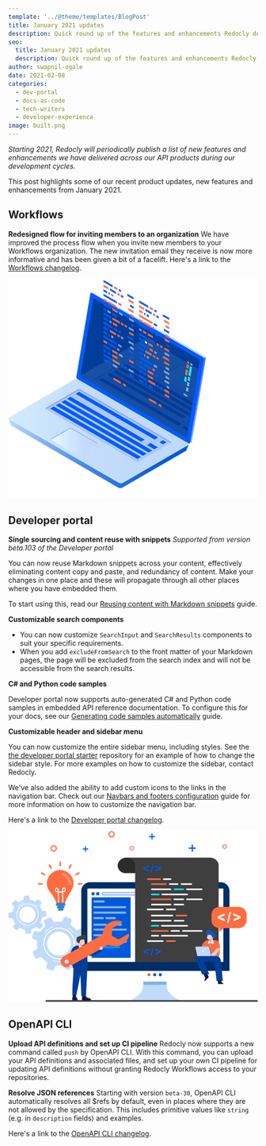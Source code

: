```yaml
---
template: '../@theme/templates/BlogPost'
title: January 2021 updates
description: Quick round up of the features and enhancements Redocly delivered in January 2021
seo:
  title: January 2021 updates
  description: Quick round up of the features and enhancements Redocly delivered in January 2021
author: swapnil-ogale
date: 2021-02-08
categories:
  - dev-portal
  - docs-as-code
  - tech-writers
  - developer-experience
image: built.png
---
```


_Starting 2021, Redocly will periodically publish a list of new features and enhancements we have delivered across our API products during our development cycles._

This post highlights some of our recent product updates, new features and enhancements from January 2021.

## Workflows

**Redesigned flow for inviting members to an organization**
We have improved the process flow when you invite new members to your Workflows organization. The new invitation email they receive is now more informative and has been given a bit of a facelift.
Here's a link to the [Workflows changelog](../docs-legacy/workflows/changelog.md).

![Features](./images/developer.png)

## Developer portal

**Single sourcing and content reuse with snippets**
_Supported from version beta.103 of the Developer portal_

You can now reuse Markdown snippets across your content, effectively eliminating content copy and paste, and redundancy of content. Make your changes in one place and these will propagate through all other places where you have embedded them.

To start using this, read our [Reusing content with Markdown snippets](../docs-legacy/developer-portal/guides/reusing-content.md) guide.

**Customizable search components**
- You can now customize `SearchInput` and `SearchResults` components to suit your specific requirements.
- When you add `excludeFromSearch` to the front matter of your Markdown pages, the page will be excluded from the search index and will not be accessible from the search results.

**C# and Python code samples**

Developer portal now supports auto-generated C# and Python code samples in embedded API reference documentation. To configure this for your docs, see our [Generating code samples automatically](../docs-legacy/api-reference-docs/guides/generate-code-samples.md) guide.

**Customizable header and sidebar menu**

You can now customize the entire sidebar menu, including styles. See the [the developer portal starter](https://github.com/Redocly/developer-portal-starter/pull/48/commits/1d01b62ca63eb6616157cdf63c52d987516d19b8) repository for an example of how to change the sidebar style. For more examples on how to customize the sidebar, contact Redocly.

We've also added the ability to add custom icons to the links in the navigation bar. Check out our [Navbars and footers configuration](../docs-legacy/developer-portal/guides/navbars-footers.md) guide for more information on how to customize the navigation bar.

Here's a link to the [Developer portal changelog](../docs-legacy/developer-portal/changelog.md).

![Features](./images/cli.png)

## OpenAPI CLI

**Upload API definitions and set up CI pipeline**
Redocly now supports a new command called `push` by OpenAPI CLI. With this command, you can upload your API definitions and associated files, and set up your own CI pipeline for updating API definitions without granting Redocly Workflows access to your repositories.

**Resolve JSON references**
Starting with version `beta-30`, OpenAPI CLI automatically resolves all $refs by default, even in places where they are not allowed by the specification. This includes primitive values like `string` (e.g. in `description` fields) and examples.

Here's a link to the [OpenAPI CLI changelog](../docs/cli/changelog).
